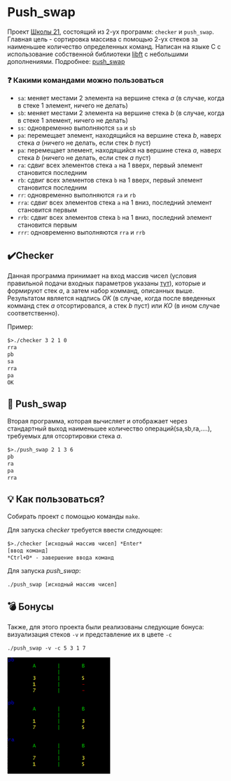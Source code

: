 # Push_swap

Проект [Школы 21](https://21-school.ru/), состоящий из 2-ух программ: `checker` и `push_swap`. Главная цель - сортировка массива с помощью 2-ух стеков за наименьшее количество определенных команд. Написан на языке C с использование собственной библиотеки [libft](https://github.com/G4S-LA/libft) с небольшими дополнениями.
Подробнее: [push_swap](https://github.com/G4S-LA/Push_swap/blob/master/resources/push_swap.en.pdf)

### :question: Какими командами можно пользоваться

* `sa`: меняет местами 2 элемента на вершине стека *a* (в случае, когда в стеке 1 элемент, ничего не делать)
* `sb`: меняет местами 2 элемента на вершине стека *b* (в случае, когда в стеке 1 элемент, ничего не делать)
* `ss`: одновременно выполняются `sa` и `sb`
* `pa`: перемещает элемент, находящийся на вершине стека *b*, наверх стека *a* (ничего не делать, если стек *b* пуст)
* `pa`: перемещает элемент, находящийся на вершине стека *a*, наверх стека *b* (ничего не делать, если стек *a* пуст)
* `ra`: сдвиг всех элементов стека `a` на 1 вверх, первый элемент становится последним
* `rb`: сдвиг всех элементов стека `b` на 1 вверх, первый элемент становится последним
* `rr`: одновременно выполняются `ra` и `rb`
* `rra`: сдвиг всех элементов стека `a` на 1 вниз, последний элемент становится первым
* `rrb`: сдвиг всех элементов стека `b` на 1 вниз, последний элемент становится первым
* `rrr`: одновременно выполняются `rra` и `rrb`


## :heavy_check_mark:Checker
Данная программа принимает на вход массив чисел (условия правильной подачи входных параметров указаны [тут](https://github.com/G4S-LA/Push_swap/blob/master/resources/push_swap.en.pdf)), которые и формируют стек *a*, а затем набор комманд, описанных выше. Результатом является надпись *OK* (в случае, когда после введенных комманд стек *a* отсортировался, а стек *b* пуст) или *KO* (в ином случае соответственно).

Пример:
```
$>./checker 3 2 1 0
rra
pb
sa
rra
pa
OK
```
## :currency_exchange: Push_swap
Вторая программа, которая вычисляет и отображает через стандартный выход наименьшее количество операций(sa,sb,ra,....), требуемых для отсортировки стека *a*.
```
$>./push_swap 2 1 3 6
pb
ra
pa
rra
```

## :bulb: Как пользоваться?
Собирать проект с помощью команды `make`.

Для запуска *checker* требуется ввести следующее:
```
$>./checker [исходный массив чисел] *Enter*
[ввод команд]
*Ctrl+D* - завершение ввода команд
```
Для запуска *push_swap*:
```
./push_swap [исходный массив чисел]
```

## :bomb: Бонусы
Также, для этого проекта были реализованы следующие бонуса: визуализация стеков `-v` и представление их в цвете `-c`
```
./push_swap -v -c 5 3 1 7
```

![](https://github.com/G4S-LA/pictures/blob/master/Push_swap/Bonus.png)
